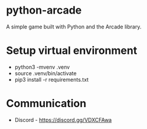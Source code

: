 # python-arcade
A simple game built with Python and the Arcade library.


# Setup virtual environment

* python3 -mvenv .venv
* source .venv/bin/activate
* pip3 install -r requirements.txt

# Communication
* Discord - https://discord.gg/VDXCFAwa
